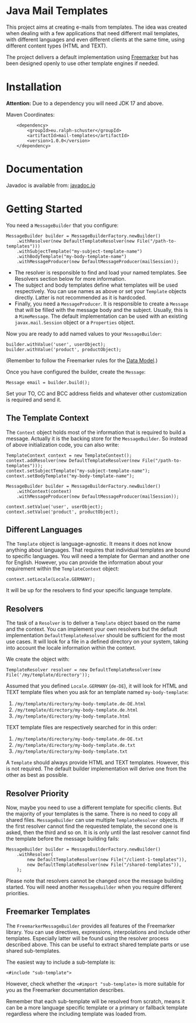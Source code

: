 # Java Mail Templates
This project aims at creating e-mails from templates. The idea was created when dealing with a few
applications that need different mail templates, with different languages and even different clients
at the same time, using different content types (HTML and TEXT).

The project delivers a default implementation using [Freemarker](https://freemarker.apache.org) but
has been designed openly to use other template engines if needed.

# Installation

**Attention:** Due to a dependency you will need JDK 17 and above.

Maven Coordinates:

```
	<dependency>
		<groupId>eu.ralph-schuster</groupId>
		<artifactId>mail-templates</artifactId>
		<version>1.0.0</version>
	</dependency>
```

# Documentation

Javadoc is available from: [javadoc.io](https://www.javadoc.io/doc/eu.ralph-schuster/mail-templates)

# Getting Started

You need a `MessageBuilder` that you configure:

```
MessageBuilder builder = MessageBuilderFactory.newBuilder()
	.withResolver(new DefaultTemplateResolver(new File("/path-to-templates")))
	.withSubjectTemplate("my-subject-template-name")
	.withBodyTemplate("my-body-template-name")
	.withMessageProducer(new DefaultMessageProducer(mailSession));
```

- The resolver is responsible to find and load your named templates. See Resolvers section below for 
more information.
- The subject and body templates define what templates will be used respectively. You can use names 
  as above or set your `Template` objects directly. Latter is not recommended as it is hardcoded.
- Finally, you need a `MessageProducer`. It is responsible to create a `Message` that
  will be filled with the message body and the subject. Usually, this is a `MimeMessage`.
  The default implementation can be used with an existing `javax.mail.Session` object
  or a `Properties` object. 
   
Now you are ready to add named values to your `MessageBuilder`:

```
builder.withValue('user', userObject);
builder.withValue('product', productObject);
```

(Remember to follow the Freemarker rules for the [Data Model](https://freemarker.apache.org/docs/pgui_datamodel.html).)

Once you have configured the builder, create the `Message`:

```
Message email = builder.build();
```

Set your TO, CC and BCC address fields and whatever other customization is required and send it.

## The Template Context
The `Context` object holds most of the information that is required to build a message. Actually it 
is the backing store for the `MessageBuilder`. So instead of above initialization code, you can also
write:

```
TemplateContext context = new TemplateContext();
context.addResolver(new DefaultTemplateResolver(new File("/path-to-templates")));
context.setSubjectTemplate("my-subject-template-name");
context.setBodyTemplate("my-body-template-name");

MessageBuilder builder = MessageBuilderFactory.newBuilder()
	.withContext(context)
	.withMessageProducer(new DefaultMessageProducer(mailSession));
	
context.setValue('user', userObject);
context.setValue('product', productObject);
```

## Different Languages
The `Template` object is language-agnostic. It means it does not know anything
about languages. That requires that individual templates are bound to specific languages.
You will need a template for German and another one for English. However, you can provide
the information about your requirement within the `TemplateContext` object:

```
context.setLocale(Locale.GERMANY);
```

It will be up for the resolvers to find your specific language template.

## Resolvers
The task of a `Resolver` is to deliver a `Template` object based on the name and the context. 
You can implement your own resolvers but the default implementation `DefaultTemplateResolver` 
should be sufficient for the most use cases. It will look for a file in a defined directory on your 
system, taking into account the locale information within the context.

We create the object with:

```
TemplateResolver resolver = new DefaultTemplateResolver(new File('/my/template/directory'));
```

Assumed that you defined `Locale.GERMANY` (`de-DE`), it will look for HTML and TEXT template files 
when you ask for an template named `my-body-template`:

1. `/my/template/directory/my-body-template.de-DE.html`
1. `/my/template/directory/my-body-template.de.html`
1. `/my/template/directory/my-body-template.html`

TEXT template files are respectively searched for in this order: 
1. `/my/template/directory/my-body-template.de-DE.txt`
1. `/my/template/directory/my-body-template.de.txt`
1. `/my/template/directory/my-body-template.txt`

A `Template` should always provide HTML and TEXT templates. However, this is not required. The
default builder implementation will derive one from the other as best as possible.

## Resolver Priority
Now, maybe you need to use a different template for specific clients. But the majority of
your templates is the same. There is no need to copy all shared files. `MessageBuilder` 
can use multiple `TemplateResolver` objects. If the first resolver cannot find the
requested template, the second one is asked, then the third and so on. It is is only until
the last resolver cannot find the template before the message building fails:

```
MessageBuilder builder = MessageBuilderFactory.newBuilder()
	.withResolver(
		new DefaultTemplateResolver(new File("/client-1-templates")),
		new DefaultTemplateResolver(new File("/shared-templates")),
	);
```

Please note that resolvers cannot be changed once the message building started. You will
need another `MessageBuilder` when you require different priorities.

## Freemarker Templates
The `FreemarkerMessageBuilder` provides all features of the Freemarker library. You
can use directives, expressions, interpolations and include other templates. Especially latter
will be found using the resolver process described above. This can be useful to extract
shared template parts or use shared sub-templates.

The easiest way to include a sub-template is:

```
<#include "sub-template">
```

However, check whether the `<#import "sub-template>` is more suitable for you as the
Freemarker documentation describes.

Remember that each sub-template will be resolved from scratch, means it can be a more language
specific template or a primary or fallback template regardless where the including template
was loaded from.
